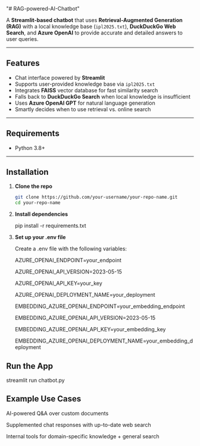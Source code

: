 "# RAG-powered-AI-Chatbot" 

A **Streamlit-based chatbot** that uses **Retrieval-Augmented Generation (RAG)** with a local knowledge base (`ipl2025.txt`), **DuckDuckGo Web Search**, and **Azure OpenAI** to provide accurate and detailed answers to user queries.

---

## Features

- Chat interface powered by **Streamlit**
- Supports user-provided knowledge base via `ipl2025.txt`
- Integrates **FAISS** vector database for fast similarity search
- Falls back to **DuckDuckGo Search** when local knowledge is insufficient
- Uses **Azure OpenAI GPT** for natural language generation
- Smartly decides when to use retrieval vs. online search

---

## Requirements

- Python 3.8+
---

## Installation

1. **Clone the repo**
   ```bash
   git clone https://github.com/your-username/your-repo-name.git
   cd your-repo-name

2. **Install dependencies**

    pip install -r requirements.txt

3. **Set up your .env file**

    Create a .env file with the following variables:

   AZURE_OPENAI_ENDPOINT=your_endpoint

   AZURE_OPENAI_API_VERSION=2023-05-15

   AZURE_OPENAI_API_KEY=your_key

   AZURE_OPENAI_DEPLOYMENT_NAME=your_deployment

   EMBEDDING_AZURE_OPENAI_ENDPOINT=your_embedding_endpoint

   EMBEDDING_AZURE_OPENAI_API_VERSION=2023-05-15

   EMBEDDING_AZURE_OPENAI_API_KEY=your_embedding_key

   EMBEDDING_AZURE_OPENAI_DEPLOYMENT_NAME=your_embedding_deployment

## Run the App

streamlit run chatbot.py

## Example Use Cases

AI-powered Q&A over custom documents

Supplemented chat responses with up-to-date web search

Internal tools for domain-specific knowledge + general search
